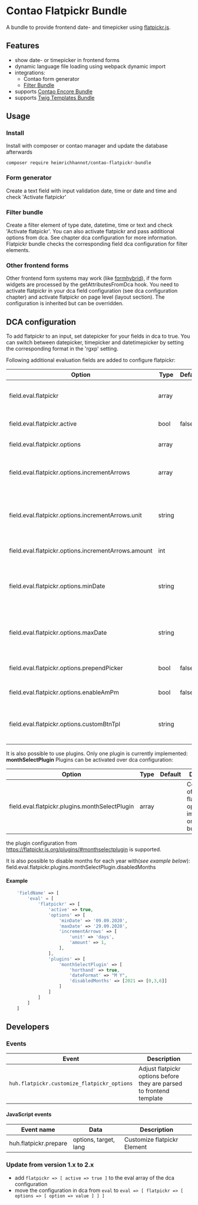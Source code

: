 # Contao Flatpickr Bundle
A bundle to provide frontend date- and timepicker using [flatpickr.js](https://flatpickr.js.org).

## Features
* show date- or timepicker in frontend forms
* dynamic language file loading using webpack dynamic import
* integrations:
  * Contao form generator
  * [Filter Bundle](https://github.com/heimrichhannot/contao-filter-bundle)
* supports [Contao Encore Bundle](https://github.com/heimrichhannot/contao-encore-bundle)
* supports [Twig Templates Bundle](https://github.com/heimrichhannot/contao-twig-templates-bundle)

## Usage

### Install

Install with composer or contao manager and update the database afterwards

```
composer require heimrichhannot/contao-flatpickr-bundle
```

### Form generator

Create a text field with input validation date, time or date and time and check 'Activate flatpickr'

### Filter bundle 

Create a filter element of type date, datetime, time or text and check 'Activate flatpickr'. You can also activate flatpickr and pass additional options from dca. See chapter dca configuration for more information. Flatpickr bundle checks the corresponding field dca configuration for filter elements.

### Other frontend forms

Other frontend form systems may work (like [formhybrid](https://github.com/heimrichhannot/contao-formhybrid)), if the form widgets are processed by the getAttributesFromDca hook. You need to activate flatpickr in your dca field configuration (see dca configuration chapter) and activate flatpickr on page level (layout section). The configuration is inherited but can be overridden.

## DCA configuration

To add flatpickr to an input, set datepicker for your fields in dca to true. You can switch between datepicker, timepicker and datetimepicker by setting the corresponding format in the 'rgxp' setting.

Following additional evaluation fields are added to configure flatpickr:

Option                                              | Type   | Default | Description
--------------------------------------------------- | ------ | ------- | -----------
field.eval.flatpickr                                | array  |         | Configuration of additional flatpickr options, implemented only by this bundle
field.eval.flatpickr.active                         | bool   | false   | Activate additional flatpickr configuration
field.eval.flatpickr.options                        | array  |         | Additional configuration options
field.eval.flatpickr.options.incrementArrows        | array  |         | Append and prepend arrow buttons to increment/decrement date/time by defined amount
field.eval.flatpickr.options.incrementArrows.unit   | string |         | Unit of time to increment/decrement by. **Valid values:** years, months, days, hours, minutes, seconds
field.eval.flatpickr.options.incrementArrows.amount | int    |         | The value of time to increment/decrement by.
field.eval.flatpickr.options.minDate                | string |         | A formatted date/time constraining the date/time picker to a certain minimum date/time.
field.eval.flatpickr.options.maxDate                | string |         | A formatted date/time constraining the date/time picker to a certain maximum date/time.
field.eval.flatpickr.options.prependPicker      | bool   | false   | Prepend date picker button instead of append it.
field.eval.flatpickr.options.enableAmPm             | bool   | false   | Display a AM/PM selector instead of using 24 hr format.
field.eval.flatpickr.options.customBtnTpl           | string |         | Bet custom template for flatpickr button. Type in template name (eg. btn_datepicker)

It is also possible to use plugins. Only one plugin is currently implemented: <b>monthSelectPlugin</b>
Plugins can be activated over dca configuration:

Option                                              | Type   | Default | Description
--------------------------------------------------- | ------ | ------- | -----------
field.eval.flatpickr.plugins.monthSelectPlugin      | array  |         | Configuration of additional flatpickr options, implemented only by this bundle

the plugin configuration from https://flatpickr.js.org/plugins/#monthselectplugin is supported.

It is also possible to disable months for each year with(<i>see example below</i>):
field.eval.flatpickr.plugins.monthSelectPlugin.disabledMonths

#### Example
```php
    'fieldName' => [
        'eval' = [
            'flatpickr' => [ 
                'active' => true,
                'options' => [
                    'minDate' => '09.09.2020',
                    'maxDate' => '29.09.2020',
                    'incrementArrows' => [
                        'unit' => 'days',
                        'amount' => 1,
                    ],
                ],
                'plugins' => [
                    'monthSelectPlugin' => [
                        'horthand' => true,
                        'dateFormat' => "M Y",
                        'disabledMonths' => [2021 => [0,3,6]]
                    ]
                ]
            ]
        ]
    ]
```

## Developers

### Events

Event                                       | Description
------------------------------------------- | ---------
`huh.flatpickr.customize_flatpickr_options` | Adjust flatpickr options before they are parsed to frontend template 

#### JavaScript events
Event name               | Data                    | Description
------------------------ | ----------------------- | -----------
huh.flatpickr.prepare    | options, target, lang   | Customize flatpickr Element

### Update from version 1.x to 2.x
+ add `flatpickr => [ active => true ]` to the eval array of the dca configuration
+ move the configuration in dca from `eval` to `eval => [ flatpickr => [ options => [ option => value ] ] ]`
